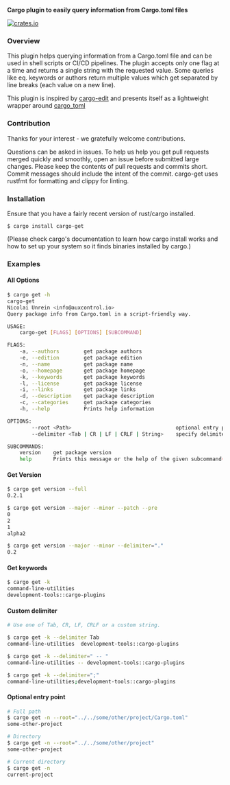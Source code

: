 **Cargo plugin to easily query information from Cargo.toml files**


[![crates.io](https://img.shields.io/crates/v/cargo-get.svg)](https://crates.io/crates/cargo-get)

### Overview
This plugin helps querying information from a Cargo.toml file and can be used in shell scripts or CI/CD pipelines.
The plugin accepts only one flag at a time and returns a single string with the requested value.
Some queries like eq. keywords or authors return multiple values which get separated by line breaks (each value on a new line).

This plugin is inspired by [cargo-edit](https://github.com/killercup/cargo-edit) and presents itself as a lightweight wrapper around [cargo_toml](https://gitlab.com/crates.rs/cargo_toml)


### Contribution
Thanks for your interest - we gratefully welcome contributions.

Questions can be asked in issues.
To help us help you get pull requests merged quickly and smoothly, open an issue before submitted large changes. Please keep the contents of pull requests and commits short. Commit messages should include the intent of the commit.
cargo-get uses rustfmt for formatting and clippy for linting.

### Installation
Ensure that you have a fairly recent version of rust/cargo installed.
```
$ cargo install cargo-get
```

(Please check cargo's documentation to learn how cargo install works and how to set up your system so it finds binaries installed by cargo.)


### Examples

#### All Options
```bash
$ cargo get -h
cargo-get
Nicolai Unrein <info@auxcontrol.io>
Query package info from Cargo.toml in a script-friendly way.

USAGE:
    cargo-get [FLAGS] [OPTIONS] [SUBCOMMAND]

FLAGS:
    -a, --authors        get package authors
    -e, --edition        get package edition
    -n, --name           get package name
    -o, --homepage       get package homepage
    -k, --keywords       get package keywords
    -l, --license        get package license
    -i, --links          get package links
    -d, --description    get package description
    -c, --categories     get package categories
    -h, --help           Prints help information

OPTIONS:
        --root <Path>                                  optional entry point
        --delimiter <Tab | CR | LF | CRLF | String>    specify delimiter for values

SUBCOMMANDS:
    version    get package version
    help       Prints this message or the help of the given subcommand(s)
```

#### Get Version
```bash
$ cargo get version --full
0.2.1

$ cargo get version --major --minor --patch --pre 
0
2
1
alpha2

$ cargo get version --major --minor --delimiter="."
0.2

```

#### Get keywords 
```bash
$ cargo get -k
command-line-utilities
development-tools::cargo-plugins
```

#### Custom delimiter
```bash
# Use one of Tab, CR, LF, CRLF or a custom string.

$ cargo get -k --delimiter Tab
command-line-utilities 	development-tools::cargo-plugins

$ cargo get -k --delimiter=" -- "
command-line-utilities -- development-tools::cargo-plugins

$ cargo get -k --delimiter=";"
command-line-utilities;development-tools::cargo-plugins
```

#### Optional entry point 
```bash
# Full path
$ cargo get -n --root="../../some/other/project/Cargo.toml"
some-other-project

# Directory
$ cargo get -n --root="../../some/other/project"
some-other-project

# Current directory
$ cargo get -n
current-project
```


